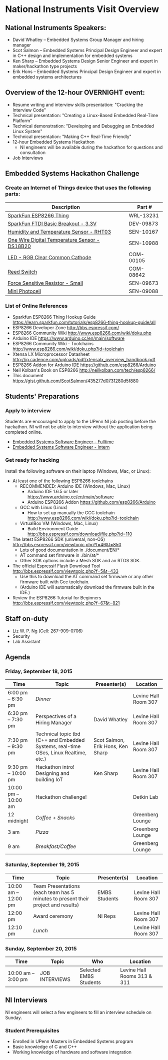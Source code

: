 # National Instruments Visit Overview

## National Instruments Speakers:
* David Whatley – Embedded Systems Group Manager and hiring manager
* Scot Salmon – Embedded Systems Principal Design Engineer and expert in C++ design and implementation for embedded systems
* Ken Sharp – Embedded Systems Design Senior Engineer and expert in maker/hackathon type projects
* Erik Hons – Embedded Systems Principal Design Engineer and expert in embedded systems architectures

## Overview of the 12-hour OVERNIGHT event:
* Resume writing and interview skills presentation: "Cracking the Interview Code"
* Technical presentation: "Creating a Linux-Based Embedded Real-Time Platform"
* Technical demonstration: "Developing and Debugging an Embedded Linux System"
* Technical presentation: "Making C++ Real-Time Friendly"
* 12-hour Embedded Systems Hackathon
  * NI engineers will be available during the hackathon for questions and consultation
* Job Interviews 

## Embedded Systems Hackathon Challenge

### Create an Internet of Things device that uses the following parts: 
| Description | Part #
| ----------- | ------
| [SparkFun ESP8266 Thing](https://www.sparkfun.com/products/13231) | WRL-13231
| [SparkFun FTDI Basic Breakout - 3.3V](https://www.sparkfun.com/products/9873) | DEV-09873
| [Humidity and Temperature Sensor - RHT03](https://www.sparkfun.com/products/10167) | SEN-10167
| [One Wire Digital Temperature Sensor - DS18B20](https://www.sparkfun.com/products/245) | SEN-10988
| [LED - RGB Clear Common Cathode](https://www.sparkfun.com/products/105) | COM-00105
| [Reed Switch](https://www.sparkfun.com/products/8642) | COM-08642
| [Force Sensitive Resistor - Small](https://www.sparkfun.com/products/9673) | SEN-09673
| [Mini Photocell](https://www.sparkfun.com/products/9088) | SEN-09088

### List of Online References
* Sparkfun ESP8266 Thing Hookup Guide https://learn.sparkfun.com/tutorials/esp8266-thing-hookup-guide/all
* ESP8266 Developer Zone http://bbs.espressif.com/
* ESP8266 Community Wiki http://www.esp8266.com/wiki/doku.php
* Arduino IDE https://www.arduino.cc/en/main/software
* ESP8266 Community Wiki - Toolchains http://www.esp8266.com/wiki/doku.php?id=toolchain
* Xtensa LX Microprocessor Datasheet http://ip.cadence.com/uploads/pdf/xtensalx_overview_handbook.pdf
* ESP8266 Addon for Arduino IDE https://github.com/esp8266/Arduino
* Neil Kolban's Book on ESP8266 http://neilkolban.com/tech/esp8266/
* This document https://gist.github.com/ScotSalmon/435277d0731280d5f880

## Students' Preparations

### Apply to interview
Students are encouraged to apply to the UPenn NI job posting before the hackathon. NI will not be able to interview without the application being completed online.
* [Embedded Systems Software Engineer - Fulltime](https://careers.peopleclick.com/careerscp/client_nationalinstruments/external/jobDetails.do?functionName=getJobDetail&jobPostId=6244&localeCode=en-us)
* [Embedded Systems Software Engineer - Intern](https://careers.peopleclick.com/careerscp/client_nationalinstruments/external/jobDetails.do?functionName=getJobDetail&jobPostId=6243&localeCode=en-us)

### Get ready for hacking
Install the following software on their laptop (Windows, Mac, or Linux):
* At least one of the following ESP8266 toolchains
  * RECOMMENDED: Arduino IDE (Windows, Mac, Linux)
    * Arduino IDE 1.6.5 or later https://www.arduino.cc/en/main/software
    * Arduino ESP8266 Addon https://github.com/esp8266/Arduino
  * GCC with Linux (Linux)
    * How to set up manually the GCC toolchain http://www.esp8266.com/wiki/doku.php?id=toolchain
  * VirtualBox VM (Windows, Mac, Linux)
    * Build Environment Guide http://bbs.espressif.com/download/file.php?id=110
* The latest ESP8266 SDK (universal, non-OS) http://bbs.espressif.com/viewtopic.php?f=46&t=850
  * Lots of good documentation in ./document/EN/*
  * AT command set firmware in ./bin/at/*
  * Other SDK options include a Mesh SDK and an RTOS SDK.
* The official Espressif Flash Download Tool http://bbs.espressif.com/viewtopic.php?f=5&t=433
  * Use this to download the AT command set firmware or any other firmware built with Gcc toolchain.
  * (Arduino IDE will automatically download the firmware built in the IDE.)
* Review the ESP8266 Tutorial for Beginners http://bbs.espressif.com/viewtopic.php?f=67&t=821

## Staff on-duty
* Liz W. P. Ng (Cell: 267-909-0706)
* Security
* Lab Assistant

## Agenda

### Friday, September 18, 2015 

| Time | Topic | Presenter(s) | Location
| ---- | ----- | ------------ | --------
| 6:00 pm – 6:30 pm | *Dinner* |  | Levine Hall Room 307
| 6:30 pm – 7:30 pm | Perspectives of a Hiring Manager | David Whatley | Levine Hall Room 307
| 7:30 pm – 9:30 pm | Technical topic tbd (C++ and Embedded Systems, real-time OSes, Linux Realtime, etc.) | Scot Salmon, Erik Hons, Ken Sharp | Levine Hall Room 307
| 9:30 pm – 10:00 pm | Hackathon intro! Designing and building IoT | Ken Sharp | Levine Hall Room 307
| 10:00 pm – 10:00 am | Hackathon challenge! |  | Detkin Lab
| 12 midnight | *Coffee + Snacks* |  | Greenberg Lounge
| 3 am | *Pizza* |  | Greenberg Lounge
| 9 am | *Breakfast/Coffee* |  | Greenberg Lounge

### Saturday, September 19, 2015

| Time | Topic | Presenter(s) | Location
| ---- | ----- | ------------ | --------
| 10:00 am – 12:00 pm | Team Presentations (each team has 5 minutes to present their project and results) | EMBS Students | Levine Hall Room 307
| 12:00 pm | Award ceremony | NI Reps | Levine Hall Room 307
| 12:10 pm | *Lunch* |  | Levine Hall Room 307

### Sunday, September 20, 2015

| Time | Topic | Who | Location
| ---- | ----- | --- | --------
| 10:00 am – 3:00 pm | JOB INTERVIEWS | Selected EMBS Students | Levine Hall Rooms 313 & 311

## NI Interviews
NI engineers will select a few engineers to fill an interview schedule on Sunday.
### Student Prerequisites
* Enrolled in UPenn Masters in Embedded Systems program
* Basic knowledge of C and C++
* Working knowledge of hardware and software integration
